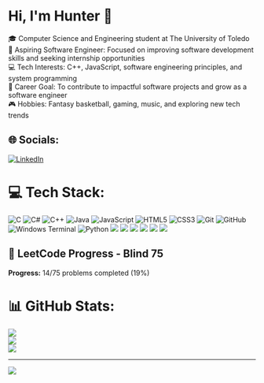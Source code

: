 # Hi, I'm Hunter 👋
🎓 Computer Science and Engineering student at The University of Toledo  
🚀 Aspiring Software Engineer: Focused on improving software development skills and seeking internship opportunities  
💻 Tech Interests: C++, JavaScript, software engineering principles, and system programming  
🎯 Career Goal: To contribute to impactful software projects and grow as a software engineer  
🎮 Hobbies: Fantasy basketball, gaming, music, and exploring new tech trends

## 🌐 Socials:
[![LinkedIn](https://img.shields.io/badge/LinkedIn-%230077B5.svg?logo=linkedin&logoColor=white)](https://www.linkedin.com/in/hunter-lathan-9bb73b251/) 

# 💻 Tech Stack:
![C](https://img.shields.io/badge/c-%2300599C.svg?style=for-the-badge&logo=c&logoColor=white) ![C#](https://img.shields.io/badge/c%23-%23239120.svg?style=for-the-badge&logo=csharp&logoColor=white) ![C++](https://img.shields.io/badge/c++-%2300599C.svg?style=for-the-badge&logo=c%2B%2B&logoColor=white) ![Java](https://img.shields.io/badge/java-%23ED8B00.svg?style=for-the-badge&logo=openjdk&logoColor=white) ![JavaScript](https://img.shields.io/badge/javascript-%23323330.svg?style=for-the-badge&logo=javascript&logoColor=%23F7DF1E) ![HTML5](https://img.shields.io/badge/html5-%23E34F26.svg?style=for-the-badge&logo=html5&logoColor=white) ![CSS3](https://img.shields.io/badge/css3-%231572B6.svg?style=for-the-badge&logo=css3&logoColor=white) ![Git](https://img.shields.io/badge/git-%23F05033.svg?style=for-the-badge&logo=git&logoColor=white) ![GitHub](https://img.shields.io/badge/github-%23121011.svg?style=for-the-badge&logo=github&logoColor=white) ![Windows Terminal](https://img.shields.io/badge/Windows%20Terminal-%234D4D4D.svg?style=for-the-badge&logo=windows-terminal&logoColor=white) ![Python](https://img.shields.io/badge/python-3670A0?style=for-the-badge&logo=python&logoColor=ffdd54)   <img src="https://img.shields.io/badge/-React_JS-black?style=for-the-badge&logo=react&logoColor=61DAFB" />
  <img src="https://img.shields.io/badge/-Vercel-black?style=for-the-badge&logo=vercel&logoColor=white"  />
  <img src="https://img.shields.io/badge/-Supabase-black?style=for-the-badge&logo=supabase&logoColor=3FCF8E" />
  <img src="https://img.shields.io/badge/-Tailwind_CSS-black?style=for-the-badge&logo=tailwindcss&logoColor=38B2AC" />
  <img src="https://img.shields.io/badge/-Node.js-black?style=for-the-badge&logo=node.js&logoColor=43853D" />
  <img src="https://img.shields.io/badge/-Figma-black?style=for-the-badge&logo=figma&logoColor=F24E1E" />


<!-- NOTION-SYNC-START -->

## 🧠 LeetCode Progress - Blind 75

**Progress:** 14/75 problems completed (19%)


<!-- NOTION-SYNC-END -->

# 📊 GitHub Stats:
![](https://github-readme-stats.vercel.app/api?username=oHjlz&theme=dark&hide_border=false&include_all_commits=true&count_private=true)<br/>
![](https://nirzak-streak-stats.vercel.app/?user=oHjlz&theme=dark&hide_border=false)<br/>
![](https://github-readme-stats.vercel.app/api/top-langs/?username=oHjlz&theme=dark&hide_border=false&include_all_commits=true&count_private=true&layout=compact)

---
[![](https://visitcount.itsvg.in/api?id=oHjlz&icon=0&color=0)](https://visitcount.itsvg.in)

<!-- Proudly created with GPRM ( https://gprm.itsvg.in ) -->
